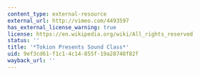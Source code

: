 ```yaml
---
content_type: external-resource
external_url: http://vimeo.com/4493597
has_external_license_warning: true
license: https://en.wikipedia.org/wiki/All_rights_reserved
status: ''
title: '*Tokion Presents Sound Class*'
uid: 9ef3cd61-f1c1-4c14-855f-19a28748f82f
wayback_url: ''
---
```

